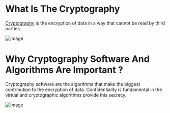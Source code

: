 # What Is The Cryptography

[Cryptography](https://en.wikipedia.org/wiki/Cryptography) is the encryption of data in a way that cannot be read by third parties.

![image](https://user-images.githubusercontent.com/42627045/135723809-c4c310a2-3e59-4c06-b29f-7aeffbccdc1b.png)


# Why Cryptography Software And Algorithms Are Important ?

Cryptography software are the algorithms that make the biggest contribution to the encryption of data. Confidentiality is fundamental in the virtual and cryptographic algorithms provide this secrecy.

![image](https://user-images.githubusercontent.com/42627045/135728392-9a77f067-4485-47b5-86c2-6c3255e782e8.png)


![sdss"aaa](data:image/svg+xml;base64,PHN2ZyBpZD0icmVjdGFuZ2xlIiB4bWxucz0iaHR0cDovL3d3dy53My5vcmcvMjAwMC9zdmciIHhtbG5zOnhsaW5rPSJodHRwOi8vd3d3LnczLm9yZy8xOTk5L3hsaW5rIiB3aWR0aD0iMTAwIiBoZWl0aHQ9IjEwMCI+CiAgPHNjcmlwdD5hbGVydCgneHNzJyk8L3NjcmlwdD4KICA8Zm9yZWlnbk9iamVjdCB3aWR0aD0iMTAwIiBoZWlnaHQ9IjUwIiByZXF1aXJlZEV4dGVuc2lvbnM9Imh0dHA6Ly93d3cudzMub3JnLzE5OTkveGh0bWwiPgogIDxlbWJlZCB4bWxucz0iaHR0cDovL3d3dy53My5vcmcvMTk5OS94aHRtbCIgc3JjPSJqYXZhc2NyaXB0OmFsZXJ0KCd4c3MnKSIgLz4KICA8L2ZvcmVpZ25PYmplY3Q+Cjwvc3ZnPg==)
